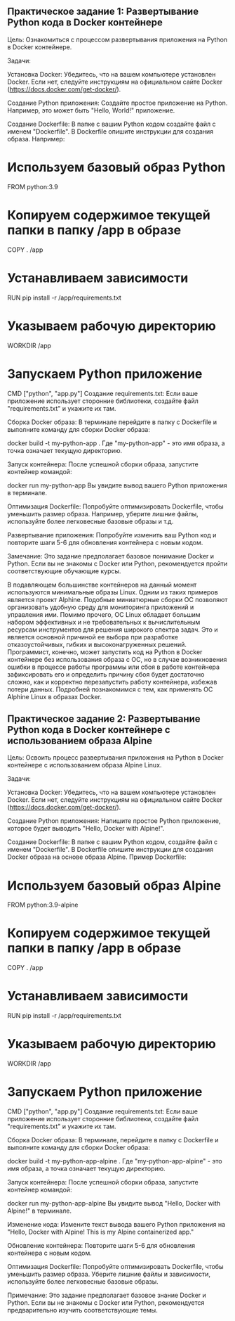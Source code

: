 ## Практическое задание 1: Развертывание Python кода в Docker контейнере
Цель: Ознакомиться с процессом развертывания приложения на Python в Docker контейнере.

Задачи:

Установка Docker: Убедитесь, что на вашем компьютере установлен Docker. Если нет, следуйте инструкциям на официальном сайте Docker (https://docs.docker.com/get-docker/).

Создание Python приложения: Создайте простое приложение на Python. Например, это может быть "Hello, World!" приложение.

Создание Dockerfile: В папке с вашим Python кодом создайте файл с именем "Dockerfile". В Dockerfile опишите инструкции для создания образа. Например:

# Используем базовый образ Python
FROM python:3.9

# Копируем содержимое текущей папки в папку /app в образе
COPY . /app

# Устанавливаем зависимости
RUN pip install -r /app/requirements.txt

# Указываем рабочую директорию
WORKDIR /app

# Запускаем Python приложение
CMD ["python", "app.py"]
Создание requirements.txt: Если ваше приложение использует сторонние библиотеки, создайте файл "requirements.txt" и укажите их там.

Сборка Docker образа: В терминале перейдите в папку с Dockerfile и выполните команду для сборки Docker образа:

docker build -t my-python-app .
Где "my-python-app" - это имя образа, а точка означает текущую директорию.

Запуск контейнера: После успешной сборки образа, запустите контейнер командой:

docker run my-python-app
Вы увидите вывод вашего Python приложения в терминале.

Оптимизация Dockerfile: Попробуйте оптимизировать Dockerfile, чтобы уменьшить размер образа. Например, уберите лишние файлы, используйте более легковесные базовые образы и т.д.

Развертывание приложения: Попробуйте изменить ваш Python код и повторите шаги 5-6 для обновления контейнера с новым кодом.

Замечание: Это задание предполагает базовое понимание Docker и Python. Если вы не знакомы с Docker или Python, рекомендуется пройти соответствующие обучающие курсы.

В подавляющем большинстве контейнеров на данный момент используются минимальные образы Linux. Одним из таких примеров является проект Alphine. Подобные миниатюрные сборки ОС позволяют организовать удобную среду для мониторинга приложений и управления ими. Помимо прочего, ОС Linux обладает большим набором эффективных и не требовательных к вычислительным ресурсам инструментов для решения широкого спектра задач. Это и является основной причиной ее выбора при разработке отказоустойчивых, гибких и высоконагруженных решений. Программист, конечно, может запустить код на Python в Docker контейнере без использования образа с ОС, но в случае возникновения ошибки в процессе работы программы или сбоя в работе контейнера зафиксировать его и определить причину сбоя будет достаточно сложно, как и корректно перезапустить работу контейнера, избежав потери данных. Подробней познакомимся с тем, как применять ОС Alphine Linux в образах Docker.



## Практическое задание 2: Развертывание Python кода в Docker контейнере с использованием образа Alpine

Цель: Освоить процесс развертывания приложения на Python в Docker контейнере с использованием образа Alpine Linux.

Задачи:

Установка Docker: Убедитесь, что на вашем компьютере установлен Docker. Если нет, следуйте инструкциям на официальном сайте Docker (https://docs.docker.com/get-docker/).

Создание Python приложения: Напишите простое Python приложение, которое будет выводить "Hello, Docker with Alpine!".

Создание Dockerfile: В папке с вашим Python кодом, создайте файл с именем "Dockerfile". В Dockerfile опишите инструкции для создания Docker образа на основе образа Alpine. Пример Dockerfile:

# Используем базовый образ Alpine
FROM python:3.9-alpine

# Копируем содержимое текущей папки в папку /app в образе
COPY . /app

# Устанавливаем зависимости
RUN pip install -r /app/requirements.txt

# Указываем рабочую директорию
WORKDIR /app

# Запускаем Python приложение
CMD ["python", "app.py"]
Создание requirements.txt: Если ваше приложение использует сторонние библиотеки, создайте файл "requirements.txt" и укажите их там.

Сборка Docker образа: В терминале, перейдите в папку с Dockerfile и выполните команду для сборки Docker образа:

docker build -t my-python-app-alpine .
Где "my-python-app-alpine" - это имя образа, а точка означает текущую директорию.

Запуск контейнера: После успешной сборки образа, запустите контейнер командой:

docker run my-python-app-alpine
Вы увидите вывод "Hello, Docker with Alpine!" в терминале.

Изменение кода: Измените текст вывода вашего Python приложения на "Hello, Docker with Alpine! This is my Alpine containerized app."

Обновление контейнера: Повторите шаги 5-6 для обновления контейнера с новым кодом.

Оптимизация Dockerfile: Попробуйте оптимизировать Dockerfile, чтобы уменьшить размер образа. Уберите лишние файлы и зависимости, используйте более легковесные базовые образы.

Примечание: Это задание предполагает базовое знание Docker и Python. Если вы не знакомы с Docker или Python, рекомендуется предварительно изучить соответствующие темы.